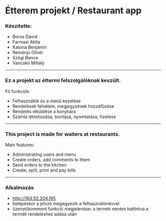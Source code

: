 # Étterem projekt / Restaurant app

### Készítette:
* Boros Dávid
* Farmasi Attila
* Katona Benjámin
* Reményi Olivér
* Szögi Bence
* Vancskó Mihály

---

### Ez a projekt az éttermi felszolgálóknak keszült. <br>
Fő funkciók:
- Felhasználók és a menü kezelése
- Rendelések felvétele, megjegyzések hozzáfűzése
- Rendelés elküldése a konyhára
- Számla létrehozása, bontása, nyomtatása, fizetése

---

### This project is made for waiters at restaurants. <br>
Main features:
- Administrating users and menu
- Create orders, add comments to them
- Send orders to the kitchen
- Create, split, print and pay bills

---

### Alkalmazás
* http://164.92.204.195
* belépéskor a jelszó megegyezik a felhasználónévvel
* üzenet/komment funkció megjelenése: a termék nevére kattintva a termék rendeléshez adása után
